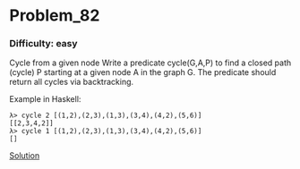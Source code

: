 # Problem_82
### Difficulty: easy
Cycle from a given node
Write a predicate cycle(G,A,P) to find a closed path (cycle) P starting at a given node A in the graph G. The predicate should return all cycles via backtracking.

Example in Haskell:

```
λ> cycle 2 [(1,2),(2,3),(1,3),(3,4),(4,2),(5,6)]
[[2,3,4,2]]
λ> cycle 1 [(1,2),(2,3),(1,3),(3,4),(4,2),(5,6)]
[]
```
[Solution](https://wiki.haskell.org/99_questions/Solutions/82)
